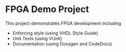 # FPGA Demo Project
This project demonstrates FPGA development including
- Enforcing style (using VHDL Style Guide)
- Unit Tests (using VUnit)
- Documentation (using Doxygen and CodeDocs)
